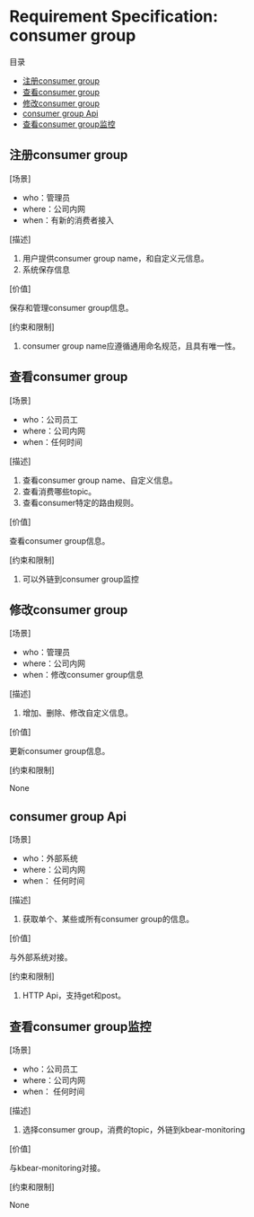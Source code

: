# Requirement Specification: consumer group

目录

- [注册consumer group](#%E6%B3%A8%E5%86%8Cconsumer-group)
- [查看consumer group](#%E6%9F%A5%E7%9C%8Bconsumer-group)
- [修改consumer group](#%E4%BF%AE%E6%94%B9consumer-group)
- [consumer group Api](#consumer-group-api)
- [查看consumer group监控](#%E6%9F%A5%E7%9C%8Bconsumer-group%E7%9B%91%E6%8E%A7)

## 注册consumer group

[场景]

- who：管理员
- where：公司内网
- when：有新的消费者接入

[描述]

1. 用户提供consumer group name，和自定义元信息。
2. 系统保存信息

[价值]

保存和管理consumer group信息。

[约束和限制]

1. consumer group name应遵循通用命名规范，且具有唯一性。

## 查看consumer group

[场景]

- who：公司员工
- where：公司内网
- when：任何时间

[描述]

1. 查看consumer group name、自定义信息。
2. 查看消费哪些topic。
3. 查看consumer特定的路由规则。

[价值]

查看consumer group信息。

[约束和限制]

1. 可以外链到consumer group监控

## 修改consumer group

[场景]

- who：管理员
- where：公司内网
- when：修改consumer group信息

[描述]

1. 增加、删除、修改自定义信息。

[价值]

更新consumer group信息。

[约束和限制]

None

## consumer group Api

[场景]

- who：外部系统
- where：公司内网
- when： 任何时间

[描述]

1. 获取单个、某些或所有consumer group的信息。

[价值]

与外部系统对接。

[约束和限制]

1. HTTP Api，支持get和post。

## 查看consumer group监控

[场景]

- who：公司员工
- where：公司内网
- when： 任何时间

[描述]

1. 选择consumer group，消费的topic，外链到kbear-monitoring

[价值]

与kbear-monitoring对接。

[约束和限制]

None
